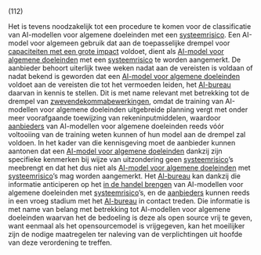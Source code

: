 (112)

Het is tevens noodzakelijk tot een procedure te komen voor de classificatie van AI-modellen voor algemene doeleinden met een [systeemrisico](a3.md#^sysrisk). Een AI-model voor algemeen gebruik dat aan de toepasselijke drempel voor [capaciteiten met een grote impact](a3.md#^capgi) voldoet, dient als [AI-model voor algemene doeleinden](a3.md#^gpai) met een [systeemrisico](a3.md#^sysrisk) te worden aangemerkt. De aanbieder behoort uiterlijk twee weken nadat aan de vereisten is voldaan of nadat bekend is geworden dat een [AI-model voor algemene doeleinden](a3.md#^gpai) voldoet aan de vereisten die tot het vermoeden leiden, het [AI-bureau](a3.md#^aibur) daarvan in kennis te stellen. Dit is met name relevant met betrekking tot de drempel van [zwevendekommabewerkingen](a3.md#^flop), omdat de training van AI-modellen voor algemene doeleinden uitgebreide planning vergt met onder meer voorafgaande toewijzing van rekeninputmiddelen, waardoor [aanbieders](a3.md#^aanbieder) van AI-modellen voor algemene doeleinden reeds vóór voltooiing van de training weten kunnen of hun model aan de drempel zal voldoen. In het kader van die kennisgeving moet de aanbieder kunnen aantonen dat een [AI-model voor algemene doeleinden](a3.md#^gpai) dankzij zijn specifieke kenmerken bij wijze van uitzondering geen [systeemrisico](a3.md#^sysrisk)’s meebrengt en dat het dus niet als [AI-model voor algemene doeleinden](a3.md#^gpai) met [systeemrisico](a3.md#^sysrisk)’s mag worden aangemerkt. Het [AI-bureau](a3.md#^aibur) kan dankzij die informatie anticiperen op het [in de handel brengen](a3.md#^handel) van AI-modellen voor algemene doeleinden met [systeemrisico](a3.md#^sysrisk)’s, en de [aanbieders](a3.md#^aanbieder) kunnen reeds in een vroeg stadium met het [AI-bureau](a3.md#^aibur) in contact treden. Die informatie is met name van belang met betrekking tot AI-modellen voor algemene doeleinden waarvan het de bedoeling is deze als open source vrij te geven, want eenmaal als het opensourcemodel is vrijgegeven, kan het moeilijker zijn de nodige maatregelen ter naleving van de verplichtingen uit hoofde van deze verordening te treffen.